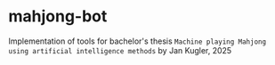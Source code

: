 # mahjong-bot
Implementation of tools for bachelor's thesis `Machine playing Mahjong using artificial intelligence methods` by Jan Kugler, 2025
